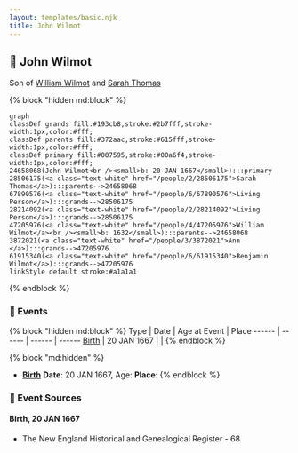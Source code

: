 ```yaml
---
layout: templates/basic.njk
title: John Wilmot
---
```

## 🔵 John Wilmot

Son of [William Wilmot](/people/4/47205976) and [Sarah Thomas](/people/2/28506175)

{% block "hidden md:block" %}
```mermaid
graph
classDef grands fill:#193cb8,stroke:#2b7fff,stroke-width:1px,color:#fff;
classDef parents fill:#372aac,stroke:#615fff,stroke-width:1px,color:#fff;
classDef primary fill:#007595,stroke:#00a6f4,stroke-width:1px,color:#fff;
24658068(John Wilmot<br /><small>b: 20 JAN 1667</small>):::primary
28506175(<a class="text-white" href="/people/2/28506175">Sarah Thomas</a>):::parents-->24658068
67890576(<a class="text-white" href="/people/6/67890576">Living Person</a>):::grands-->28506175
28214092(<a class="text-white" href="/people/2/28214092">Living Person</a>):::grands-->28506175
47205976(<a class="text-white" href="/people/4/47205976">William Wilmot</a><br /><small>b: 1632</small>):::parents-->24658068
3872021(<a class="text-white" href="/people/3/3872021">Ann </a>):::grands-->47205976
61915340(<a class="text-white" href="/people/6/61915340">Benjamin Wilmot</a>):::grands-->47205976
linkStyle default stroke:#a1a1a1
```
{% endblock %}

### 📆 Events

{% block "hidden md:block" %}
Type | Date | Age at Event | Place
------ | ------ | ------ | ------
[Birth](#event-event-2) | 20 JAN 1667 |  |
{% endblock %}

{% block "md:hidden" %}
- **[Birth](#event-event-2)**
**Date**: 20 JAN 1667, Age:
**Place**:
{% endblock %}

### 📰 Event Sources

#### <a id="event-event-2"></a> Birth, 20 JAN 1667
* The New England Historical and Genealogical Register  - 68